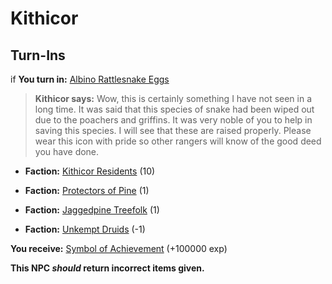 # Kithicor
## Turn-Ins





if **You turn in:** [Albino Rattlesnake Eggs](/item/20877)


>**Kithicor says:** Wow, this is certainly something I have not seen in a long time. It was said that this species of snake had been wiped out due to the poachers and griffins. It was very noble of you to help in saving this species. I will see that these are raised properly. Please wear this icon with pride so other rangers will know of the good deed you have done.


* __Faction:__ [Kithicor Residents](/faction/269) (10)


* __Faction:__ [Protectors of Pine](/faction/302) (1)


* __Faction:__ [Jaggedpine Treefolk](/faction/272) (1)


* __Faction:__ [Unkempt Druids](/faction/324) (-1)


 **You receive:**  [Symbol of Achievement](/item/20878) (+100000 exp)

**This NPC *should* return incorrect items given.**
